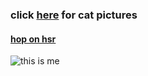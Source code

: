 ### click [here](https://instagram.com/gaga_and_me) for cat pictures
#### [hop on hsr](https://lynton-star-rail.carrd.co/)
![this is me](https://i.imgflip.com/7dohj6.jpg)
